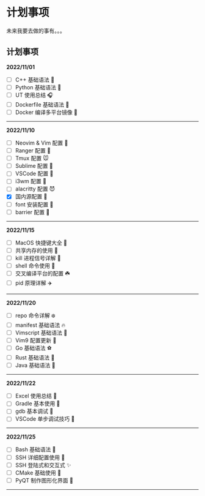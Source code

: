 # 计划事项


未来我要去做的事有。。。

<!--more-->

## 计划事项

**2022/11/01**

- [ ] C++ 基础语法 🐯
- [ ] Python 基础语法 🐍
- [ ] UT 使用总结 🎧
- [ ] Dockerfile 基础语法 🐳
- [ ] Docker 编译多平台镜像 💐

----

**2022/11/10**

- [ ] Neovim & Vim 配置 🌸
- [ ] Ranger 配置 🦋
- [ ] Tmux 配置 🐭
- [ ] Sublime 配置 🌺
- [ ] VSCode 配置 🐡
- [ ] i3wm 配置 🍼
- [ ] alacritty 配置 😈
- [x] 国内源配置 🎢
- [ ] font 安装配置 🌈
- [ ] barrier 配置 👻

----

**2022/11/15**

- [ ] MacOS 快捷键大全 🍎
- [ ] 共享内存的使用 🍇
- [ ] kill 进程信号详解 🍒
- [ ] shell 命令使用 🚅
- [ ] 交叉编译平台的配置 ☘️
- [ ] pid 原理详解 ✈️

----

**2022/11/20**

- [ ] repo 命令详解 ❄️
- [ ] manifest 基础语法 🔥
- [ ] Vimscript 基础语法 🎉
- [ ] Vim9 配置更新 🎁
- [ ] Go 基础语法 ⚽
- [ ] Rust 基础语法 🏀
- [ ] Java 基础语法 🧲

----

**2022/11/22**

- [ ] Excel 使用总结 🎃
- [ ] Gradle 基本使用 🤡
- [ ] gdb 基本调试 💯
- [ ] VSCode 单步调试技巧 💨

----

**2022/11/25**

- [ ] Bash 基础语法 🦄
- [ ] SSH 详细配置使用 🌼
- [ ] SSH 登陆式和交互式 ✨
- [ ] CMake 基础使用 🌻
- [ ] PyQT 制作图形化界面 🛵

----


